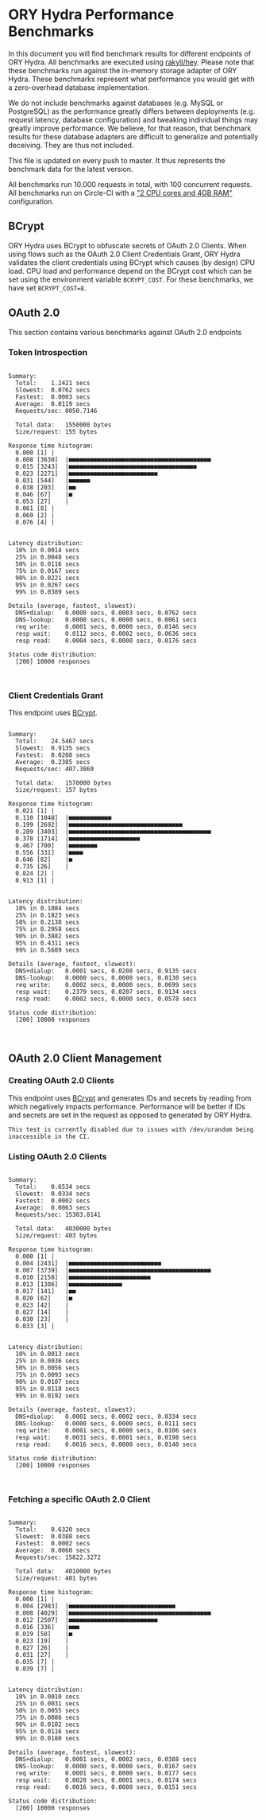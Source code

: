 # ORY Hydra Performance Benchmarks

In this document you will find benchmark results for different endpoints of ORY Hydra. All benchmarks are executed
using [rakyll/hey](https://github.com/rakyll/hey). Please note that these benchmarks run against the in-memory storage
adapter of ORY Hydra. These benchmarks represent what performance you would get with a zero-overhead database implementation.

We do not include benchmarks against databases (e.g. MySQL or PostgreSQL) as the performance greatly differs between
deployments (e.g. request latency, database configuration) and tweaking individual things may greatly improve performance.
We believe, for that reason, that benchmark results for these database adapters are difficult to generalize and potentially
deceiving. They are thus not included.

This file is updated on every push to master. It thus represents the benchmark data for the latest version.

All benchmarks run 10.000 requests in total, with 100 concurrent requests. All benchmarks run on Circle-CI with a
["2 CPU cores and 4GB RAM"](https://support.circleci.com/hc/en-us/articles/360000489307-Why-do-my-tests-take-longer-to-run-on-CircleCI-than-locally-)
configuration.

## BCrypt

ORY Hydra uses BCrypt to obfuscate secrets of OAuth 2.0 Clients. When using flows such as the OAuth 2.0 Client Credentials
Grant, ORY Hydra validates the client credentials using BCrypt which causes (by design) CPU load. CPU load and performance
depend on the BCrypt cost which can be set using the environment variable `BCRYPT_COST`. For these benchmarks,
we have set `BCRYPT_COST=8`.

## OAuth 2.0

This section contains various benchmarks against OAuth 2.0 endpoints

### Token Introspection

```

Summary:
  Total:	1.2421 secs
  Slowest:	0.0762 secs
  Fastest:	0.0003 secs
  Average:	0.0119 secs
  Requests/sec:	8050.7146
  
  Total data:	1550000 bytes
  Size/request:	155 bytes

Response time histogram:
  0.000 [1]	|
  0.008 [3630]	|■■■■■■■■■■■■■■■■■■■■■■■■■■■■■■■■■■■■■■■■
  0.015 [3243]	|■■■■■■■■■■■■■■■■■■■■■■■■■■■■■■■■■■■■
  0.023 [2271]	|■■■■■■■■■■■■■■■■■■■■■■■■■
  0.031 [544]	|■■■■■■
  0.038 [203]	|■■
  0.046 [67]	|■
  0.053 [27]	|
  0.061 [8]	|
  0.069 [2]	|
  0.076 [4]	|


Latency distribution:
  10% in 0.0014 secs
  25% in 0.0048 secs
  50% in 0.0116 secs
  75% in 0.0167 secs
  90% in 0.0221 secs
  95% in 0.0267 secs
  99% in 0.0389 secs

Details (average, fastest, slowest):
  DNS+dialup:	0.0000 secs, 0.0003 secs, 0.0762 secs
  DNS-lookup:	0.0000 secs, 0.0000 secs, 0.0061 secs
  req write:	0.0001 secs, 0.0000 secs, 0.0146 secs
  resp wait:	0.0112 secs, 0.0002 secs, 0.0636 secs
  resp read:	0.0004 secs, 0.0000 secs, 0.0176 secs

Status code distribution:
  [200]	10000 responses



```

### Client Credentials Grant

This endpoint uses [BCrypt](#bcrypt).

```

Summary:
  Total:	24.5467 secs
  Slowest:	0.9135 secs
  Fastest:	0.0208 secs
  Average:	0.2385 secs
  Requests/sec:	407.3869
  
  Total data:	1570000 bytes
  Size/request:	157 bytes

Response time histogram:
  0.021 [1]	|
  0.110 [1048]	|■■■■■■■■■■■■
  0.199 [2692]	|■■■■■■■■■■■■■■■■■■■■■■■■■■■■■■■■
  0.289 [3403]	|■■■■■■■■■■■■■■■■■■■■■■■■■■■■■■■■■■■■■■■■
  0.378 [1714]	|■■■■■■■■■■■■■■■■■■■■
  0.467 [700]	|■■■■■■■■
  0.556 [331]	|■■■■
  0.646 [82]	|■
  0.735 [26]	|
  0.824 [2]	|
  0.913 [1]	|


Latency distribution:
  10% in 0.1084 secs
  25% in 0.1823 secs
  50% in 0.2138 secs
  75% in 0.2958 secs
  90% in 0.3882 secs
  95% in 0.4311 secs
  99% in 0.5689 secs

Details (average, fastest, slowest):
  DNS+dialup:	0.0001 secs, 0.0208 secs, 0.9135 secs
  DNS-lookup:	0.0000 secs, 0.0000 secs, 0.0130 secs
  req write:	0.0002 secs, 0.0000 secs, 0.0699 secs
  resp wait:	0.2379 secs, 0.0207 secs, 0.9134 secs
  resp read:	0.0002 secs, 0.0000 secs, 0.0578 secs

Status code distribution:
  [200]	10000 responses



```

## OAuth 2.0 Client Management

### Creating OAuth 2.0 Clients

This endpoint uses [BCrypt](#bcrypt) and generates IDs and secrets by reading from  which negatively impacts
performance. Performance will be better if IDs and secrets are set in the request as opposed to generated by ORY Hydra.

```
This test is currently disabled due to issues with /dev/urandom being inaccessible in the CI.
```

### Listing OAuth 2.0 Clients

```

Summary:
  Total:	0.6534 secs
  Slowest:	0.0334 secs
  Fastest:	0.0002 secs
  Average:	0.0063 secs
  Requests/sec:	15303.8141
  
  Total data:	4030000 bytes
  Size/request:	403 bytes

Response time histogram:
  0.000 [1]	|
  0.004 [2431]	|■■■■■■■■■■■■■■■■■■■■■■■■■■
  0.007 [3739]	|■■■■■■■■■■■■■■■■■■■■■■■■■■■■■■■■■■■■■■■■
  0.010 [2158]	|■■■■■■■■■■■■■■■■■■■■■■■
  0.013 [1386]	|■■■■■■■■■■■■■■■
  0.017 [141]	|■■
  0.020 [62]	|■
  0.023 [42]	|
  0.027 [14]	|
  0.030 [23]	|
  0.033 [3]	|


Latency distribution:
  10% in 0.0013 secs
  25% in 0.0036 secs
  50% in 0.0056 secs
  75% in 0.0093 secs
  90% in 0.0107 secs
  95% in 0.0118 secs
  99% in 0.0192 secs

Details (average, fastest, slowest):
  DNS+dialup:	0.0001 secs, 0.0002 secs, 0.0334 secs
  DNS-lookup:	0.0000 secs, 0.0000 secs, 0.0111 secs
  req write:	0.0001 secs, 0.0000 secs, 0.0106 secs
  resp wait:	0.0031 secs, 0.0001 secs, 0.0198 secs
  resp read:	0.0016 secs, 0.0000 secs, 0.0140 secs

Status code distribution:
  [200]	10000 responses



```

### Fetching a specific OAuth 2.0 Client

```

Summary:
  Total:	0.6320 secs
  Slowest:	0.0388 secs
  Fastest:	0.0002 secs
  Average:	0.0060 secs
  Requests/sec:	15822.3272
  
  Total data:	4010000 bytes
  Size/request:	401 bytes

Response time histogram:
  0.000 [1]	|
  0.004 [2983]	|■■■■■■■■■■■■■■■■■■■■■■■■■■■■■■
  0.008 [4029]	|■■■■■■■■■■■■■■■■■■■■■■■■■■■■■■■■■■■■■■■■
  0.012 [2507]	|■■■■■■■■■■■■■■■■■■■■■■■■■
  0.016 [336]	|■■■
  0.019 [58]	|■
  0.023 [19]	|
  0.027 [26]	|
  0.031 [27]	|
  0.035 [7]	|
  0.039 [7]	|


Latency distribution:
  10% in 0.0010 secs
  25% in 0.0031 secs
  50% in 0.0055 secs
  75% in 0.0086 secs
  90% in 0.0102 secs
  95% in 0.0116 secs
  99% in 0.0180 secs

Details (average, fastest, slowest):
  DNS+dialup:	0.0001 secs, 0.0002 secs, 0.0388 secs
  DNS-lookup:	0.0000 secs, 0.0000 secs, 0.0167 secs
  req write:	0.0001 secs, 0.0000 secs, 0.0177 secs
  resp wait:	0.0028 secs, 0.0001 secs, 0.0174 secs
  resp read:	0.0016 secs, 0.0000 secs, 0.0151 secs

Status code distribution:
  [200]	10000 responses



```
